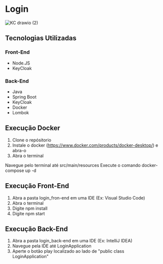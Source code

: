 # Login

![KC drawio (2)](https://user-images.githubusercontent.com/48317736/168608333-84a2c74b-821b-4fc5-8072-0eaf7d958ddd.png)


## Tecnologias Utilizadas

### Front-End
 - Node.JS
 - KeyCloak

### Back-End

 - Java
 - Spring Boot
 - KeyCloak
 - Docker
 - Lombok

## Execução Docker
  
  1. Clone o repósitorio
  2. Instale o docker (https://www.docker.com/products/docker-desktop/) e abra-o
  3. Abra o terminal

Navegue pelo terminal até src/main/resources
Execute o comando docker-compose up -d

## Execução Front-End
 
  1. Abra a pasta login_fron-end em uma IDE (Ex: Visual Studio Code)
  2. Abra o terminal
  3. Digite npm install
  4. Digite npm start

## Execução Back-End
  
  1. Abra a pasta login_back-end em uma IDE (Ex: IntelliJ IDEA)
  2. Navegue pela IDE até LoginApplication
  3. Aperte o botão play localizado ao lado de "public class LoginApplication"
